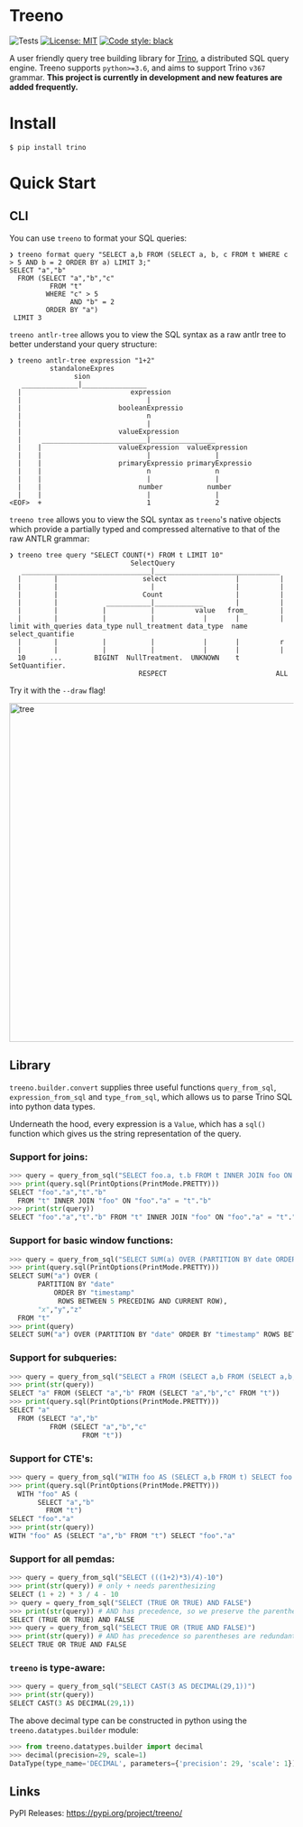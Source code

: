 # Treeno

![Tests](https://github.com/OneRaynyDay/treeno/actions/workflows/python-tests.yml/badge.svg)
[![License: MIT](https://img.shields.io/badge/License-MIT-yellow.svg)](https://opensource.org/licenses/MIT)
<a href="https://github.com/psf/black"><img alt="Code style: black" src="https://img.shields.io/badge/code%20style-black-000000.svg"></a>


A user friendly query tree building library for [Trino](https://trino.io/), a distributed SQL query engine.
Treeno supports `python>=3.6`, and aims to support Trino `v367` grammar. **This project is currently in development and new features are added frequently.**


# Install

```
$ pip install trino
```

# Quick Start

## CLI
You can use `treeno` to format your SQL queries:

```shell
❯ treeno format query "SELECT a,b FROM (SELECT a, b, c FROM t WHERE c > 5 AND b = 2 ORDER BY a) LIMIT 3;"
SELECT "a","b"
  FROM (SELECT "a","b","c"
          FROM "t"
         WHERE "c" > 5
               AND "b" = 2
         ORDER BY "a")
 LIMIT 3
```

`treeno antlr-tree` allows you to view the SQL syntax as a raw antlr tree to better understand your query structure:

```shell
❯ treeno antlr-tree expression "1+2"
          standaloneExpres
                sion
   ______________|________________
  |                           expression
  |                               |
  |                        booleanExpressio
  |                               n
  |                               |
  |                        valueExpression
  |     __________________________|________________
  |    |                   valueExpression  valueExpression
  |    |                          |                |
  |    |                   primaryExpressio primaryExpressio
  |    |                          n                n
  |    |                          |                |
  |    |                        number           number
  |    |                          |                |
<EOF>  +                          1                2
```

`treeno tree` allows you to view the SQL syntax as `treeno`'s native objects which provide a partially typed and compressed alternative to that of the raw ANTLR grammar:

```
❯ treeno tree query "SELECT COUNT(*) FROM t LIMIT 10"
                              SelectQuery
   ________________________________|_______________________________
  |        |                     select                 |          |
  |        |                       |                    |          |
  |        |                     Count                  |          |
  |        |            ___________|____________        |          |
  |        |           |           |          value   from_        |
  |        |           |           |            |       |          |
limit with_queries data_type null_treatment data_type  name select_quantifie
  |        |           |           |            |       |          r
  |        |           |           |            |       |          |
  10      ...        BIGINT  NullTreatment.  UNKNOWN    t    SetQuantifier.
                                RESPECT                           ALL
```

Try it with the `--draw` flag!

<img width="601" alt="tree" src="https://user-images.githubusercontent.com/7191678/147792245-d2f5dfe4-3bb1-4013-a038-92b273ccdc5a.png">


## Library

`treeno.builder.convert` supplies three useful functions `query_from_sql`, `expression_from_sql` and `type_from_sql`,
which allows us to parse Trino SQL into python data types.

Underneath the hood, every expression is a `Value`, which has a `sql()` function which gives us the string
representation of the query.

### Support for joins:

```python
>>> query = query_from_sql("SELECT foo.a, t.b FROM t INNER JOIN foo ON foo.a = t.b")
>>> print(query.sql(PrintOptions(PrintMode.PRETTY)))
SELECT "foo"."a","t"."b"
  FROM "t" INNER JOIN "foo" ON "foo"."a" = "t"."b"
>>> print(str(query))
SELECT "foo"."a","t"."b" FROM "t" INNER JOIN "foo" ON "foo"."a" = "t"."b"
```

### Support for basic window functions:

```python
>>> query = query_from_sql("SELECT SUM(a) OVER (PARTITION BY date ORDER BY timestamp ROWS BETWEEN 5 PRECEDING AND CURRENT ROW), x, y, z FROM t")
>>> print(query.sql(PrintOptions(PrintMode.PRETTY)))
SELECT SUM("a") OVER (
       PARTITION BY "date"
           ORDER BY "timestamp"
            ROWS BETWEEN 5 PRECEDING AND CURRENT ROW),
       "x","y","z"
  FROM "t"
>>> print(query)
SELECT SUM("a") OVER (PARTITION BY "date" ORDER BY "timestamp" ROWS BETWEEN 5 PRECEDING AND CURRENT ROW),"x","y","z" FROM "t"
```

### Support for subqueries:

```python
>>> query = query_from_sql("SELECT a FROM (SELECT a,b FROM (SELECT a,b,c FROM t))")
>>> print(str(query))
SELECT "a" FROM (SELECT "a","b" FROM (SELECT "a","b","c" FROM "t"))
>>> print(query.sql(PrintOptions(PrintMode.PRETTY)))
SELECT "a"
  FROM (SELECT "a","b"
          FROM (SELECT "a","b","c"
                  FROM "t"))
```

### Support for CTE's:

```python
>>> query = query_from_sql("WITH foo AS (SELECT a,b FROM t) SELECT foo.a")
>>> print(query.sql(PrintOptions(PrintMode.PRETTY)))
  WITH "foo" AS (
       SELECT "a","b"
         FROM "t")
SELECT "foo"."a"
>>> print(str(query))
WITH "foo" AS (SELECT "a","b" FROM "t") SELECT "foo"."a"
```

### Support for all pemdas:

```python
>>> query = query_from_sql("SELECT (((1+2)*3)/4)-10")
>>> print(str(query)) # only + needs parenthesizing
SELECT (1 + 2) * 3 / 4 - 10
>> query = query_from_sql("SELECT (TRUE OR TRUE) AND FALSE")
>>> print(str(query)) # AND has precedence, so we preserve the parentheses
SELECT (TRUE OR TRUE) AND FALSE
>>> query = query_from_sql("SELECT TRUE OR (TRUE AND FALSE)")
>>> print(str(query)) # AND has precedence so parentheses are redundant
SELECT TRUE OR TRUE AND FALSE
```

### `treeno` is type-aware:

```python
>>> query = query_from_sql("SELECT CAST(3 AS DECIMAL(29,1))")
>>> print(str(query))
SELECT CAST(3 AS DECIMAL(29,1))
```

The above decimal type can be constructed in python using the `treeno.datatypes.builder` module:

```python
>>> from treeno.datatypes.builder import decimal
>>> decimal(precision=29, scale=1)
DataType(type_name='DECIMAL', parameters={'precision': 29, 'scale': 1})
```

## Links

PyPI Releases: https://pypi.org/project/treeno/
